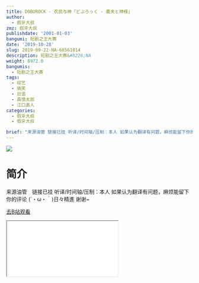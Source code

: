 ```yaml
---
title: DOBUROCK - 农民与神「どぶろっく - 農夫と神様」
author:
  - 假牙大叔
zmz: 假牙大叔
publishdate: '2001-01-03'
bangumi: 短剧之王大赛
date: '2019-10-28'
slug: 2019-09-22-NA-68561014
description: 短剧之王大赛&#8226;NA
weight: 8972.0
bangumis:
  - 短剧之王大赛
tags:
  - 综艺
  - 搞笑
  - 日语
  - 森慎太郎
  - 江口直人
categories:
  - 假牙大叔
  - 假牙大叔

brief: "来源油管 链接已挂 听译/时间轴/压制：本人 如果认为翻译有问题，麻烦能留下你的评论 (´・ω・｀)日々精進 谢谢~"
---
```

![](https://raw.githubusercontent.com/tcgriffith/owaraisite/master/static/tmpimg/2c51537d3591898947d3c74a7854b43d55274fad.jpg.480.jpg)
# 简介  
来源油管　链接已挂
听译/时间轴/压制：本人
如果认为翻译有问题，麻烦能留下你的评论
(´・ω・｀)日々精進 谢谢~  

[去B站观看](https://www.bilibili.com/video/av68561014/)
<div class ="resp-container"><iframe class="testiframe" src="//player.bilibili.com/player.html?aid=68561014"", scrolling="no", allowfullscreen="true" > </iframe></div> 
